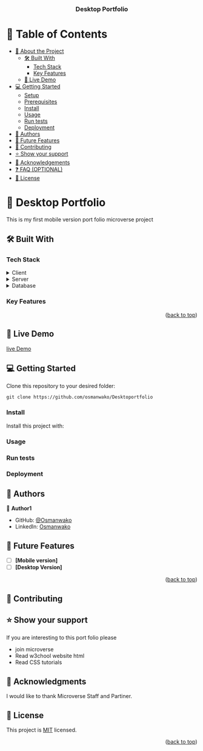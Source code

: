 <a name="readme-top"></a>

<div align="center">

  <h3><b>Desktop Portfolio</b></h3>

</div>

<!-- TABLE OF CONTENTS -->

# 📗 Table of Contents

- [📖 About the Project](#about-project)
  - [🛠 Built With](#built-with)
    - [Tech Stack](#tech-stack)
    - [Key Features](#key-features)
  - [🚀 Live Demo](#live-demo)
- [💻 Getting Started](#getting-started)
  - [Setup](#setup)
  - [Prerequisites](#prerequisites)
  - [Install](#install)
  - [Usage](#usage)
  - [Run tests](#run-tests)
  - [Deployment](#triangular_flag_on_post-deployment)
- [👥 Authors](#authors)
- [🔭 Future Features](#future-features)
- [🤝 Contributing](#contributing)
- [⭐️ Show your support](#support)
- [🙏 Acknowledgements](#acknowledgements)
- [❓ FAQ (OPTIONAL)](#faq)
- [📝 License](#license)

<!-- PROJECT DESCRIPTION -->

# 📖 Desktop Portfolio <a name="about-project"></a>

This is my first mobile version port folio microverse project

## 🛠 Built With <a name="built-with"></a>

### Tech Stack <a name="tech-stack"></a>

<details>
  <summary>Client</summary>
  <ul>
    <li><a href="https://www.w3schools.com/html/">html</a></li>
    <li><a href="https://www.w3schools.com/css/">css</a></li>
  </ul>
</details>

<details>
  <summary>Server</summary>
  
</details>

<details>
<summary>Database</summary>
  <ul>
    <li><a href="#">No database for time being</a></li>
  </ul>
</details>

<!-- Features -->

### Key Features <a name="key-features"></a>

<p align="right">(<a href="#readme-top">back to top</a>)</p>

<!-- LIVE DEMO -->

## 🚀 Live Demo <a name="live-demo"></a>

[live Demo](https://osmanwako.github.io/Desktoportfolio)

## 💻 Getting Started <a name="getting-started"></a>

Clone this repository to your desired folder:

```
git clone https://github.com/osmanwako/Desktoportfolio
```

### Install

Install this project with:

### Usage

### Run tests

### Deployment
<!-- AUTHORS -->

## 👥 Authors <a name="authors"></a>

👤 **Author1**

- GitHub: [@Osmanwako](https://github.com/osmanwako)
- LinkedIn: [Osmanwako](https://www.linkedin.com/in/osman-wako-08663825a/)
<!-- FUTURE FEATURES -->

## 🔭 Future Features <a name="future-features"></a>

- [ ] **[Mobile version]**
- [ ] **[Desktop Version]**

<p align="right">(<a href="#readme-top">back to top</a>)</p>

<!-- CONTRIBUTING -->

## 🤝 Contributing <a name="contributing"></a>
<!-- SUPPORT -->

## ⭐️ Show your support <a name="support"></a>
If you are interesting to this port folio please 
- join microverse
- Read w3chool website html 
- Read CSS tutorials

<!-- ACKNOWLEDGEMENTS -->

## 🙏 Acknowledgments <a name="acknowledgements"></a>

I would like to thank Microverse Staff and Partiner.

<!-- LICENSE -->

## 📝 License <a name="license"></a>
This project is [MIT](./MIT.md) licensed.

<p align="right">(<a href="#readme-top">back to top</a>)</p>
